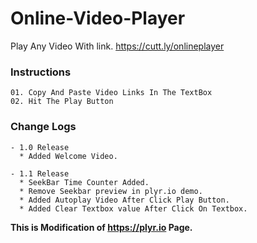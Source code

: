 # Online-Video-Player
Play Any Video With link.
    https://cutt.ly/onlineplayer

### Instructions
    01. Copy And Paste Video Links In The TextBox
    02. Hit The Play Button

### Change Logs

    - 1.0 Release
      * Added Welcome Video.

    - 1.1 Release
      * SeekBar Time Counter Added.
      * Remove Seekbar preview in plyr.io demo.
      * Added Autoplay Video After Click Play Button.
      * Added Clear Textbox value After Click On Textbox.


__This is Modification of https://plyr.io Page.__
